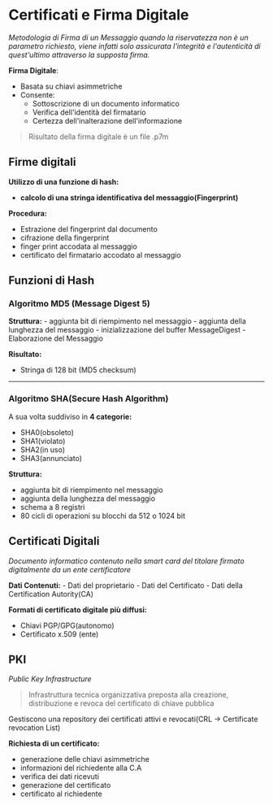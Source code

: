 # Certificati e Firma Digitale

*Metodologia di Firma di un Messaggio quando la riservatezza non è un parametro richiesto, viene infatti solo assicurata l'integrità e l'autenticità di quest'ultimo attraverso la supposta firma.*

**Firma Digitale**: 
- Basata su chiavi asimmetriche
- Consente:
	- Sottoscrizione di un documento informatico
	- Verifica dell'identità del firmatario
	- Certezza dell'inalterazione dell'informazione

> Risultato della firma digitale è un file .p7m

## Firme digitali

**Utilizzo di una funzione di hash:**
- **calcolo di una stringa identificativa del messaggio(Fingerprint)**

**Procedura:**
- Estrazione del fingerprint dal documento
- cifrazione della fingerprint
- finger print accodata al messaggio
- certificato del firmatario accodato al messaggio

## Funzioni di Hash

### Algoritmo MD5 (Message Digest 5)

**Struttura:**
	- aggiunta bit di riempimento nel messaggio
	- aggiunta della lunghezza del messaggio
	- inizializzazione del buffer MessageDigest
	- Elaborazione del Messaggio

**Risultato:**
- Stringa di 128 bit (MD5 checksum) 
- - - 
### Algoritmo SHA(Secure Hash Algorithm)
 
 A sua volta suddiviso in **4 categorie:**
 - SHA0(obsoleto)
 - SHA1(violato)
 - SHA2(in uso)
 - SHA3(annunciato)

**Struttura:**
- aggiunta bit di riempimento nel messaggio
- aggiunta della lunghezza del messaggio
- schema a 8 registri 
- 80 cicli di operazioni su blocchi da 512 o 1024 bit

## Certificati Digitali

*Documento informatico contenuto nella smart card del titolare firmato digitalmente da un ente certificatore*

**Dati Contenuti:**
	- Dati del proprietario
	- Dati del Certificato
	- Dati della Certification Autority(CA)

**Formati di certificato digitale più diffusi:**
- Chiavi PGP/GPG(autonomo)
- Certificato x.509 (ente) 

## PKI

*Public Key Infrastructure*

> Infrastruttura tecnica organizzativa preposta alla creazione, distribuzione e revoca del certificato di chiave pubblica

Gestiscono una repository dei certificati attivi e revocati(CRL -> Certificate revocation List)

**Richiesta di un certificato:**
- generazione delle chiavi asimmetriche
- informazioni del richiedente alla C.A
- verifica dei dati ricevuti
- generazione del certificato
- certificato al richiedente
<!--stackedit_data:
eyJoaXN0b3J5IjpbMjEyOTE3NTc2MCw4MjcyNTM4ODhdfQ==
-->